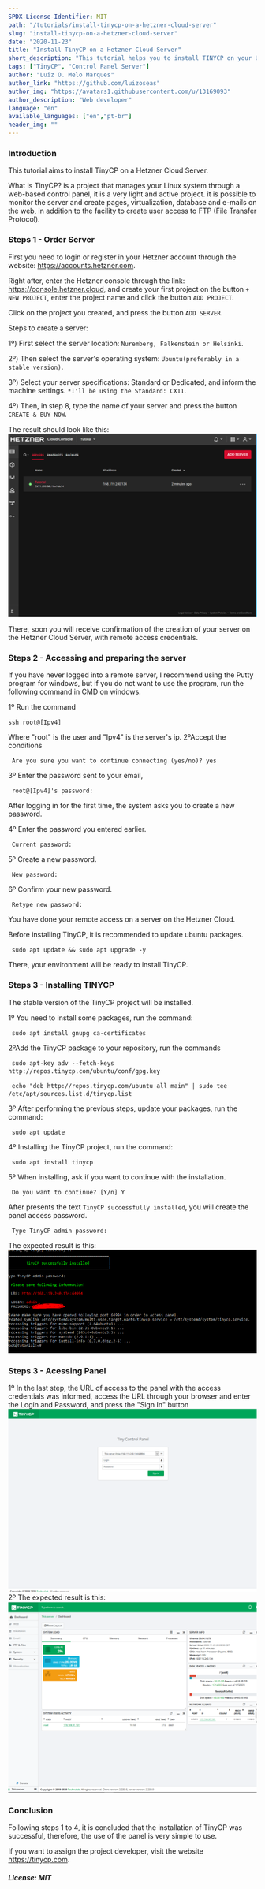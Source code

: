 ```yaml
---
SPDX-License-Identifier: MIT
path: "/tutorials/install-tinycp-on-a-hetzner-cloud-server"
slug: "install-tinycp-on-a-hetzner-cloud-server"
date: "2020-11-23"
title: "Install TinyCP on a Hetzner Cloud Server"
short_description: "This tutorial helps you to install TINYCP on your Ubuntu server."
tags: ["TinyCP", "Control Panel Server"]
author: "Luiz O. Melo Marques"
author_link: "https://github.com/luizoseas"
author_img: "https://avatars1.githubusercontent.com/u/13169093"
author_description: "Web developer"
language: "en"
available_languages: ["en","pt-br"]
header_img: ""
---
```



### Introduction
This tutorial aims to install TinyCP on a Hetzner Cloud Server.
 
What is TinyCP? is a project that manages your Linux system through a web-based control panel, it is a very light and active project. it is possible to monitor the server and create pages, virtualization, database and e-mails on the web, in addition to the facility to create user access to FTP (File Transfer Protocol).


### Steps 1 - Order Server
First you need to login or register in your Hetzner account through the website: https://accounts.hetzner.com.
 
  Right after, enter the Hetzner console through the link: https://console.hetzner.cloud, and create your first project on the button ```+ NEW PROJECT```, 
enter the project name and click the button ```ADD PROJECT```.
  
  Click on the project you created, and press the button ```ADD SERVER```.
  
 Steps to create a server:

  1º) First select the server location: ```Nuremberg, Falkenstein or Helsinki```.

  2º) Then select the server's operating system: ```Ubuntu(preferably in a stable version)```.

  3º) Select your server specifications: Standard or Dedicated, and inform the machine settings.
     ```*I'll be using the Standard: CX11```.

  4º) Then, in step 8, type the name of your server and press the button ```CREATE & BUY NOW```.

  
  The result should look like this:
  ![HetznerResume](img/hetznerresume.png)

  There, soon you will receive confirmation of the creation of your server on the Hetzner Cloud Server, with remote access credentials.
### Steps 2 - Accessing and preparing the server
 If you have never logged into a remote server, I recommend using the Putty program for windows, but if you do not want to use the program, run the following command in CMD on windows.
  
 1º Run the command
   ```Shell 
   ssh root@[Ipv4]
  ```
  Where "root" is the user and "Ipv4" is the server's ip.
  2ºAccept the conditions
  ```Shell 
   Are you sure you want to continue connecting (yes/no)? yes
  ```
  3º Enter the password sent to your email,
  ```Shell 
   root@[Ipv4]'s password:
  ```
  After logging in for the first time, the system asks you to create a new password.

  4º Enter the password you entered earlier.
  ```Shell 
   Current password:
  ```
  5º Create a new password.
  ```Shell 
   New password:
  ```
  6º Confirm your new password.
  ```Shell 
   Retype new password:
  ```
  You have done your remote access on a server on the Hetzner Cloud.

  Before installing TinyCP, it is recommended to update ubuntu packages.
  ```Shell 
   sudo apt update && sudo apt upgrade -y
  ```
  There, your environment will be ready to install TinyCP.
### Steps 3 - Installing TINYCP
  The stable version of the TinyCP project will be installed.

  1º You need to install some packages, run the command:
  ```Shell 
   sudo apt install gnupg ca-certificates
  ```
  2ºAdd the TinyCP package to your repository, run the commands
  ```Shell 
   sudo apt-key adv --fetch-keys http://repos.tinycp.com/ubuntu/conf/gpg.key
  ```
  ```Shell 
   echo "deb http://repos.tinycp.com/ubuntu all main" | sudo tee /etc/apt/sources.list.d/tinycp.list
  ```
  3º After performing the previous steps, update your packages, run the command:
  ```Shell 
   sudo apt update
  ```
  4º Installing the TinyCP project, run the command:
  ```Shell
   sudo apt install tinycp
  ```
  5º When installing, ask if you want to continue with the installation.
  ```Shell 
   Do you want to continue? [Y/n] Y
  ```
  After presents the text ```TinyCP successfully installed```, you will create the panel access password.
  ```Shell 
   Type TinyCP admin password:
  ```
 The expected result is this:
        ![TinyCPInstalled](img/tinycpinstalled.png)
### Steps 3 - Acessing Panel
  1º In the last step, the URL of access to the panel with the access credentials was informed, access the URL through your browser and enter the Login and Password, and press the "Sign In" button
	![TinyCPPanel](img/tinycppanel.png)
  2º The expected result is this:
        ![TinyCPDashboard](img/tinycpdashboard.png)
### Conclusion
  Following steps 1 to 4, it is concluded that the installation of TinyCP was successful, therefore, the use of the panel is very simple to use.

  If you want to assign the project developer, visit the website https://tinycp.com.


##### License: MIT

<!--

Contributor's Certificate of Origin

By making a contribution to this project, I certify that:

(a) The contribution was created in whole or in part by me and I have
    the right to submit it under the license indicated in the file; or

(b) The contribution is based upon previous work that, to the best of my
    knowledge, is covered under an appropriate license and I have the
    right under that license to submit that work with modifications,
    whether created in whole or in part by me, under the same license
    (unless I am permitted to submit under a different license), as
    indicated in the file; or

(c) The contribution was provided directly to me by some other person
    who certified (a), (b) or (c) and I have not modified it.

(d) I understand and agree that this project and the contribution are
    public and that a record of the contribution (including all personal
    information I submit with it, including my sign-off) is maintained
    indefinitely and may be redistributed consistent with this project
    or the license(s) involved.

Signed-off-by: [Luiz O. Melo Marques luizoseasmm@gmail.com]

-->

